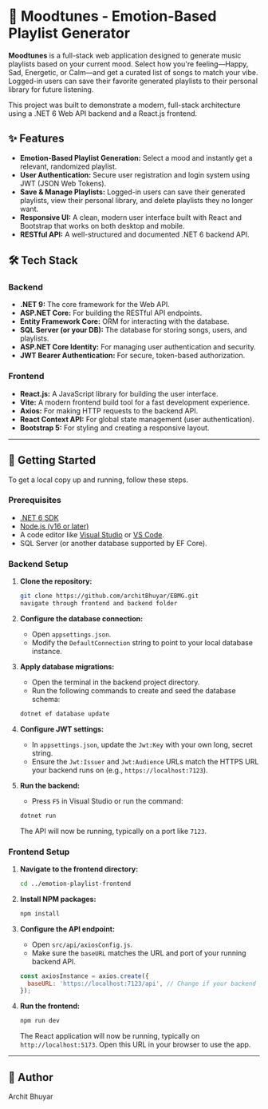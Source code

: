 # 🎵 Moodtunes - Emotion-Based Playlist Generator

**Moodtunes** is a full-stack web application designed to generate music playlists based on your current mood. Select how you're feeling—Happy, Sad, Energetic, or Calm—and get a curated list of songs to match your vibe. Logged-in users can save their favorite generated playlists to their personal library for future listening.

This project was built to demonstrate a modern, full-stack architecture using a .NET 6 Web API backend and a React.js frontend.

## ✨ Features

*   **Emotion-Based Playlist Generation:** Select a mood and instantly get a relevant, randomized playlist.
*   **User Authentication:** Secure user registration and login system using JWT (JSON Web Tokens).
*   **Save & Manage Playlists:** Logged-in users can save their generated playlists, view their personal library, and delete playlists they no longer want.
*   **Responsive UI:** A clean, modern user interface built with React and Bootstrap that works on both desktop and mobile.
*   **RESTful API:** A well-structured and documented .NET 6 backend API.

## 🛠️ Tech Stack

### Backend
*   **.NET 9:** The core framework for the Web API.
*   **ASP.NET Core:** For building the RESTful API endpoints.
*   **Entity Framework Core:** ORM for interacting with the database.
*   **SQL Server (or your DB):** The database for storing songs, users, and playlists.
*   **ASP.NET Core Identity:** For managing user authentication and security.
*   **JWT Bearer Authentication:** For secure, token-based authorization.

### Frontend
*   **React.js:** A JavaScript library for building the user interface.
*   **Vite:** A modern frontend build tool for a fast development experience.
*   **Axios:** For making HTTP requests to the backend API.
*   **React Context API:** For global state management (user authentication).
*   **Bootstrap 5:** For styling and creating a responsive layout.

---

## 🚀 Getting Started

To get a local copy up and running, follow these steps.

### Prerequisites

*   [.NET 6 SDK](https://dotnet.microsoft.com/en-us/download/dotnet/6.0)
*   [Node.js (v16 or later)](https://nodejs.org/en/)
*   A code editor like [Visual Studio](https://visualstudio.microsoft.com/) or [VS Code](https://code.visualstudio.com/).
*   SQL Server (or another database supported by EF Core).

### Backend Setup

1.  **Clone the repository:**
    ```sh
    git clone https://github.com/architBhuyar/EBMG.git
    navigate through frontend and backend folder
    ```

2.  **Configure the database connection:**
    *   Open `appsettings.json`.
    *   Modify the `DefaultConnection` string to point to your local database instance.

3.  **Apply database migrations:**
    *   Open the terminal in the backend project directory.
    *   Run the following commands to create and seed the database schema:
    ```sh
    dotnet ef database update
    ```

4.  **Configure JWT settings:**
    *   In `appsettings.json`, update the `Jwt:Key` with your own long, secret string.
    *   Ensure the `Jwt:Issuer` and `Jwt:Audience` URLs match the HTTPS URL your backend runs on (e.g., `https://localhost:7123`).

5.  **Run the backend:**
    *   Press `F5` in Visual Studio or run the command:
    ```sh
    dotnet run
    ```
    The API will now be running, typically on a port like `7123`.

### Frontend Setup

1.  **Navigate to the frontend directory:**
    ```sh
    cd ../emotion-playlist-frontend
    ```

2.  **Install NPM packages:**
    ```sh
    npm install
    ```

3.  **Configure the API endpoint:**
    *   Open `src/api/axiosConfig.js`.
    *   Make sure the `baseURL` matches the URL and port of your running backend API.
    ```javascript
    const axiosInstance = axios.create({
      baseURL: 'https://localhost:7123/api', // Change if your backend port is different
    });
    ```

4.  **Run the frontend:**
    ```sh
    npm run dev
    ```
    The React application will now be running, typically on `http://localhost:5173`. Open this URL in your browser to use the app.

---



## 👤 Author

Archit Bhuyar
